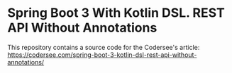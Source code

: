 # Spring Boot 3 With Kotlin DSL. REST API Without Annotations
This repository contains a source code for the Codersee's article: https://codersee.com/spring-boot-3-kotlin-dsl-rest-api-without-annotations/
